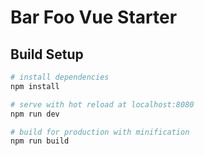 # Bar Foo Vue Starter

## Build Setup

``` bash
# install dependencies
npm install

# serve with hot reload at localhost:8080
npm run dev

# build for production with minification
npm run build
```
